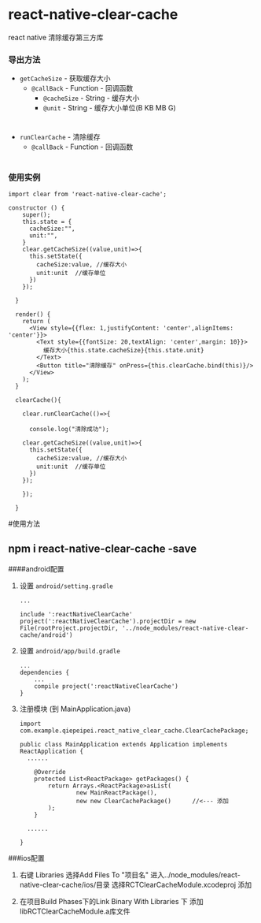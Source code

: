 # react-native-clear-cache
react native 清除缓存第三方库
### 导出方法
- `getCacheSize` - 获取缓存大小
    - `@callBack` - Function - 回调函数
        - `@cacheSize` - String - 缓存大小
        - `@unit` - String - 缓存大小单位(B KB MB G)

# 

- `runClearCache` - 清除缓存
    - `@callBack` - Function - 回调函数

# 

### 使用实例

	import clear from 'react-native-clear-cache';
	
	constructor () {
        super();
        this.state = {
          cacheSize:"",
          unit:"",
        }
        clear.getCacheSize((value,unit)=>{
          this.setState({
            cacheSize:value, //缓存大小
            unit:unit  //缓存单位
          })
        });
        
      }
      
      render() {
        return (
          <View style={{flex: 1,justifyContent: 'center',alignItems: 'center'}}>
            <Text style={{fontSize: 20,textAlign: 'center',margin: 10}}>
              缓存大小{this.state.cacheSize}{this.state.unit}
            </Text>
            <Button title="清除缓存" onPress={this.clearCache.bind(this)}/>
          </View>
        );
      }
      
      clearCache(){
    
        clear.runClearCache(()=>{
    
          console.log("清除成功");
    
        clear.getCacheSize((value,unit)=>{
          this.setState({
            cacheSize:value, //缓存大小
            unit:unit  //缓存单位
          })
        });
          
        });
    
      }
      
      
#使用方法
## npm i react-native-clear-cache -save

####android配置
1. 设置 `android/setting.gradle`

    ```
    ...
    
    include ':reactNativeClearCache'
    project(':reactNativeClearCache').projectDir = new File(rootProject.projectDir, '../node_modules/react-native-clear-cache/android')
    
    ```

2. 设置 `android/app/build.gradle`

    ```
    ...
    dependencies {
        ...
        compile project(':reactNativeClearCache')
    }
    ```
    
3. 注册模块 (到 MainApplication.java)

    ```
   import com.example.qiepeipei.react_native_clear_cache.ClearCachePackage;
   
    public class MainApplication extends Application implements ReactApplication {
      ......

        @Override
    	protected List<ReactPackage> getPackages() {
      		return Arrays.<ReactPackage>asList(
          			new MainReactPackage(),
          			new new ClearCachePackage()      //<--- 添加
      		);
    	} 

      ......

    }
    ```

###ios配置

1. 右键 Libraries 选择Add Files To "项目名" 进入../node_modules/react-native-clear-cache/ios/目录 选择RCTClearCacheModule.xcodeproj 添加

2. 在项目Build Phases下的Link Binary With Libraries 下 添加libRCTClearCacheModule.a库文件
